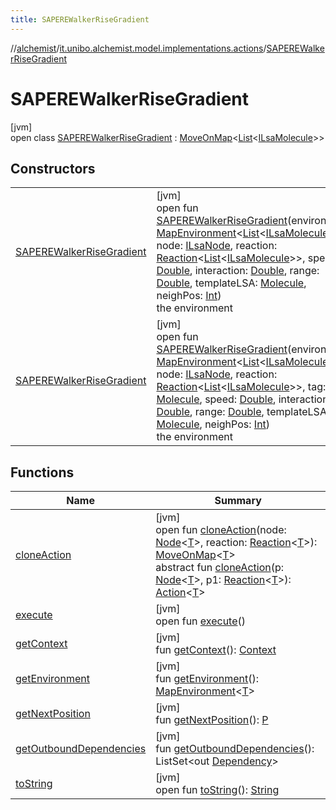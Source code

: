 ```yaml
---
title: SAPEREWalkerRiseGradient
---
```

//[alchemist](../../../index.html)/[it.unibo.alchemist.model.implementations.actions](../index.html)/[SAPEREWalkerRiseGradient](index.html)



# SAPEREWalkerRiseGradient



[jvm]\
open class [SAPEREWalkerRiseGradient](index.html) : [MoveOnMap](../-move-on-map/index.html)<[List](https://docs.oracle.com/javase/8/docs/api/java/util/List.html)<[ILsaMolecule](../../it.unibo.alchemist.model.interfaces/-i-lsa-molecule/index.html)>>



## Constructors


| | |
|---|---|
| [SAPEREWalkerRiseGradient](-s-a-p-e-r-e-walker-rise-gradient.html) | [jvm]<br>open fun [SAPEREWalkerRiseGradient](-s-a-p-e-r-e-walker-rise-gradient.html)(environment: [MapEnvironment](../../it.unibo.alchemist.model.interfaces/-map-environment/index.html)<[List](https://docs.oracle.com/javase/8/docs/api/java/util/List.html)<[ILsaMolecule](../../it.unibo.alchemist.model.interfaces/-i-lsa-molecule/index.html)>>, node: [ILsaNode](../../it.unibo.alchemist.model.interfaces/-i-lsa-node/index.html), reaction: [Reaction](../../it.unibo.alchemist.model.interfaces/-reaction/index.html)<[List](https://docs.oracle.com/javase/8/docs/api/java/util/List.html)<[ILsaMolecule](../../it.unibo.alchemist.model.interfaces/-i-lsa-molecule/index.html)>>, speed: [Double](https://kotlinlang.org/api/latest/jvm/stdlib/kotlin/-double/index.html), interaction: [Double](https://kotlinlang.org/api/latest/jvm/stdlib/kotlin/-double/index.html), range: [Double](https://kotlinlang.org/api/latest/jvm/stdlib/kotlin/-double/index.html), templateLSA: [Molecule](../../it.unibo.alchemist.model.interfaces/-molecule/index.html), neighPos: [Int](https://kotlinlang.org/api/latest/jvm/stdlib/kotlin/-int/index.html))<br>the environment |
| [SAPEREWalkerRiseGradient](-s-a-p-e-r-e-walker-rise-gradient.html) | [jvm]<br>open fun [SAPEREWalkerRiseGradient](-s-a-p-e-r-e-walker-rise-gradient.html)(environment: [MapEnvironment](../../it.unibo.alchemist.model.interfaces/-map-environment/index.html)<[List](https://docs.oracle.com/javase/8/docs/api/java/util/List.html)<[ILsaMolecule](../../it.unibo.alchemist.model.interfaces/-i-lsa-molecule/index.html)>>, node: [ILsaNode](../../it.unibo.alchemist.model.interfaces/-i-lsa-node/index.html), reaction: [Reaction](../../it.unibo.alchemist.model.interfaces/-reaction/index.html)<[List](https://docs.oracle.com/javase/8/docs/api/java/util/List.html)<[ILsaMolecule](../../it.unibo.alchemist.model.interfaces/-i-lsa-molecule/index.html)>>, tag: [Molecule](../../it.unibo.alchemist.model.interfaces/-molecule/index.html), speed: [Double](https://kotlinlang.org/api/latest/jvm/stdlib/kotlin/-double/index.html), interaction: [Double](https://kotlinlang.org/api/latest/jvm/stdlib/kotlin/-double/index.html), range: [Double](https://kotlinlang.org/api/latest/jvm/stdlib/kotlin/-double/index.html), templateLSA: [Molecule](../../it.unibo.alchemist.model.interfaces/-molecule/index.html), neighPos: [Int](https://kotlinlang.org/api/latest/jvm/stdlib/kotlin/-int/index.html))<br>the environment |


## Functions


| Name | Summary |
|---|---|
| [cloneAction](../-move-on-map/clone-action.html) | [jvm]<br>open fun [cloneAction](../-move-on-map/clone-action.html)(node: [Node](../../it.unibo.alchemist.model.interfaces/-node/index.html)<[T](../../it.unibo.alchemist.model.implementations.conditions/-abstract-condition/index.html)>, reaction: [Reaction](../../it.unibo.alchemist.model.interfaces/-reaction/index.html)<[T](../../it.unibo.alchemist.model.implementations.conditions/-abstract-condition/index.html)>): [MoveOnMap](../-move-on-map/index.html)<[T](../../it.unibo.alchemist.model.implementations.conditions/-abstract-condition/index.html)><br>abstract fun [cloneAction](../../it.unibo.alchemist.model.interfaces/-action/clone-action.html)(p: [Node](../../it.unibo.alchemist.model.interfaces/-node/index.html)<[T](../../it.unibo.alchemist.model.implementations.conditions/-abstract-condition/index.html)>, p1: [Reaction](../../it.unibo.alchemist.model.interfaces/-reaction/index.html)<[T](../../it.unibo.alchemist.model.implementations.conditions/-abstract-condition/index.html)>): [Action](../../it.unibo.alchemist.model.interfaces/-action/index.html)<[T](../../it.unibo.alchemist.model.implementations.conditions/-abstract-condition/index.html)> |
| [execute](../-abstract-move-node/execute.html) | [jvm]<br>open fun [execute](../-abstract-move-node/execute.html)() |
| [getContext](../-abstract-move-node/get-context.html) | [jvm]<br>fun [getContext](../-abstract-move-node/get-context.html)(): [Context](../../it.unibo.alchemist.model.interfaces/-context/index.html) |
| [getEnvironment](../-move-on-map/get-environment.html) | [jvm]<br>fun [getEnvironment](../-move-on-map/get-environment.html)(): [MapEnvironment](../../it.unibo.alchemist.model.interfaces/-map-environment/index.html)<[T](../../it.unibo.alchemist.model.implementations.conditions/-abstract-condition/index.html)> |
| [getNextPosition](../-abstract-configurable-move-node/get-next-position.html) | [jvm]<br>fun [getNextPosition](../-abstract-configurable-move-node/get-next-position.html)(): [P](../../it.unibo.alchemist.model.implementations.linkingrules/-selective-adaptive-range/index.html) |
| [getOutboundDependencies](../-abstract-action/get-outbound-dependencies.html) | [jvm]<br>fun [getOutboundDependencies](../-abstract-action/get-outbound-dependencies.html)(): ListSet<out [Dependency](../../it.unibo.alchemist.model.interfaces/-dependency/index.html)> |
| [toString](../-abstract-action/to-string.html) | [jvm]<br>open fun [toString](../-abstract-action/to-string.html)(): [String](https://docs.oracle.com/javase/8/docs/api/java/lang/String.html) |


